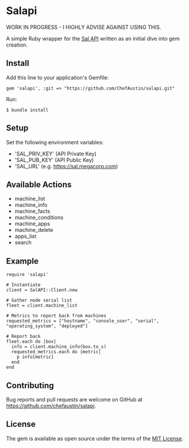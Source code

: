 # Salapi

WORK IN PROGRESS - I HIGHLY ADVISE AGAINST USING THIS.

A simple Ruby wrapper for the [Sal API](https://github.com/salopensource/sal) written as an initial dive into gem creation.

## Install

Add this line to your application's Gemfile:

`gem 'salapi', :git => "https://github.com/ChefAustin/salapi.git"`

Run:

`$ bundle install`

## Setup

Set the following environment variables:

- 'SAL_PRIV_KEY' (API Private Key)
- 'SAL_PUB_KEY' (API Public Key)
- 'SAL_URL' (e.g. https://sal.megacorp.com)

## Available Actions

- machine_list
- machine_info
- machine_facts
- machine_conditions
- machine_apps
- machine_delete
- apps_list
- search

## Example


```
require 'salapi'

# Instantiate
client = SalAPI::Client.new

# Gather node serial list
fleet = client.machine_list

# Metrics to report back from machines
requested_metrics = ["hostname", "console_user", "serial", "operating_system", "deployed"]

# Report back
fleet.each do |box|
  info = client.machine_info(box.to_s)
  requested_metrics.each do |metric|
    p info[metric]
  end
end

```

## Contributing

Bug reports and pull requests are welcome on GitHub at https://github.com/chefaustin/salapi.

## License

The gem is available as open source under the terms of the [MIT License](https://opensource.org/licenses/MIT).
